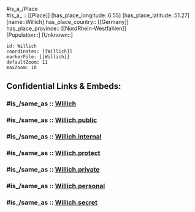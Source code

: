 ﻿---
confidential: public
isDeleted: false
location:
- 51.27
- 6.55
mapmarker: city
mapzoom:
- 7
- 12
SpocWebEntityId: 35622
tags:
- geo/City
type: City
---

#is_a_/Place  
#is_a_ :: [[Place]] 
[has_place_longitude::6.55] 
[has_place_latitude::51.27] 
[name::Willich] 
has_place_country:: [[Germany]]  
has_place_province:: [[NordRhein-Westfahlen]]  
[Population::] 
[Unknown::] 


```leaflet
id: Willich
coordinates: [[Willich]] 
markerFile: [[Willich]] 
defaultZoom: 11 
maxZoom: 18
```


## Confidential Links & Embeds: 

### #is_/same_as :: [Willich](/_Standards/Earth/Continent/Europe/Europe~Central/Germany/Germany~West/Nordrhein-Westfalen/counties~NW/Viersen/cities~Viersen/Willich.md) 

### #is_/same_as :: [Willich.public](/_public/Earth/Continent/Europe/Europe~Central/Germany/Germany~West/Nordrhein-Westfalen/counties~NW/Viersen/cities~Viersen/Willich.public.md) 

### #is_/same_as :: [Willich.internal](/_internal/Earth/Continent/Europe/Europe~Central/Germany/Germany~West/Nordrhein-Westfalen/counties~NW/Viersen/cities~Viersen/Willich.internal.md) 

### #is_/same_as :: [Willich.protect](/_protect/Earth/Continent/Europe/Europe~Central/Germany/Germany~West/Nordrhein-Westfalen/counties~NW/Viersen/cities~Viersen/Willich.protect.md) 

### #is_/same_as :: [Willich.private](/_private/Earth/Continent/Europe/Europe~Central/Germany/Germany~West/Nordrhein-Westfalen/counties~NW/Viersen/cities~Viersen/Willich.private.md) 

### #is_/same_as :: [Willich.personal](/_personal/Earth/Continent/Europe/Europe~Central/Germany/Germany~West/Nordrhein-Westfalen/counties~NW/Viersen/cities~Viersen/Willich.personal.md) 

### #is_/same_as :: [Willich.secret](/_secret/Earth/Continent/Europe/Europe~Central/Germany/Germany~West/Nordrhein-Westfalen/counties~NW/Viersen/cities~Viersen/Willich.secret.md)

